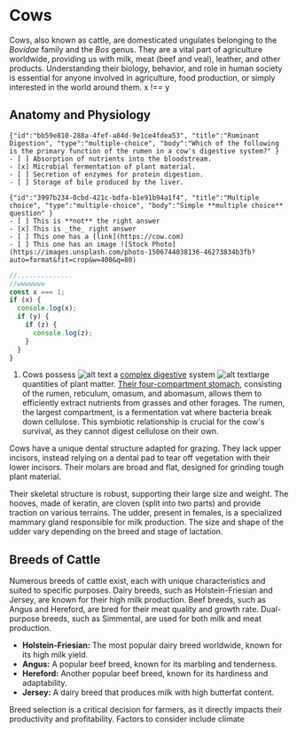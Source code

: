 # Cows

Cows, also known as cattle, are domesticated ungulates belonging to the *Bovidae* family and the *Bos* genus.  They are a vital part of agriculture worldwide, providing us with milk, meat (beef and veal), leather, and other products. Understanding their biology, behavior, and role in human society is essential for anyone involved in agriculture, food production, or simply interested in the world around them.
x !== y
## Anatomy and Physiology
```masteryls
{"id":"bb59e810-288a-4fef-a84d-9e1ce4fdea53", "title":"Ruminant Digestion", "type":"multiple-choice", "body":"Which of the following is the primary function of the rumen in a cow's digestive system?" }
- [ ] Absorption of nutrients into the bloodstream.
- [x] Microbial fermentation of plant material.
- [ ] Secretion of enzymes for protein digestion.
- [ ] Storage of bile produced by the liver.
```

```masteryls
{"id":"3997b234-0cbd-421c-bdfa-b1e91b94a1f4", "title":"Multiple choice", "type":"multiple-choice", "body":"Simple **multiple choice** question" }
- [ ] This is **not** the right answer
- [x] This is _the_ right answer
- [ ] This one has a [link](https://cow.com)
- [ ] This one has an image ![Stock Photo](https://images.unsplash.com/photo-1506744038136-46273834b3fb?auto=format&fit=crop&w=400&q=80)
```

```js
//..............
//wwwwwww
const x === 1;
if (x) {
  console.log(x);
  if (y) {
    if (z) {
      console.log(z);
    }
  }
}
```

1.  Cows possess ![alt text](image-url) a [complex digestive](url) system ![alt text](image-url)large quantities of plant matter. [Their four-compartment stomach](url), consisting of the rumen, reticulum, omasum, and abomasum, allows them to efficiently extract nutrients from grasses and other forages. The rumen, the largest compartment, is a fermentation vat where bacteria break down cellulose. This symbiotic relationship is crucial for the cow's survival, as they cannot digest cellulose on their own.

Cows have a unique dental structure adapted for grazing.  They lack upper incisors, instead relying on a dental pad to tear off vegetation with their lower incisors. Their molars are broad and flat, designed for grinding tough plant material.

Their skeletal structure is robust, supporting their large size and weight.  The hooves, made of keratin, are cloven (split into two parts) and provide traction on various terrains. The udder, present in females, is a specialized mammary gland responsible for milk production. The size and shape of the udder vary depending on the breed and stage of lactation.

## Breeds of Cattle

Numerous breeds of cattle exist, each with unique characteristics and suited to specific purposes.  Dairy breeds, such as Holstein-Friesian and Jersey, are known for their high milk production. Beef breeds, such as Angus and Hereford, are bred for their meat quality and growth rate. Dual-purpose breeds, such as Simmental, are used for both milk and meat production.

*   **Holstein-Friesian:** The most popular dairy breed worldwide, known for its high milk yield.
*   **Angus:** A popular beef breed, known for its marbling and tenderness.
*   **Hereford:** Another popular beef breed, known for its hardiness and adaptability.
*   **Jersey:** A dairy breed that produces milk with high butterfat content.

Breed selection is a critical decision for farmers, as it directly impacts their productivity and profitability. Factors to consider include climate